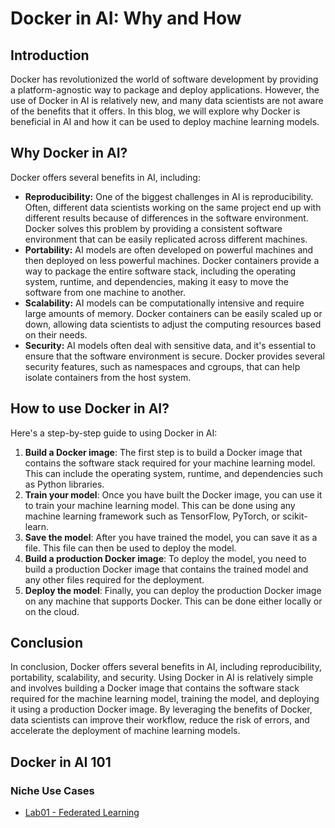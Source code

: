 Docker in AI: Why and How
=========================

Introduction
------------

Docker has revolutionized the world of software development by providing a platform-agnostic way to package and deploy applications. However, the use of Docker in AI is relatively new, and many data scientists are not aware of the benefits that it offers. In this blog, we will explore why Docker is beneficial in AI and how it can be used to deploy machine learning models.

Why Docker in AI?
-----------------

Docker offers several benefits in AI, including:

-   **Reproducibility:** One of the biggest challenges in AI is reproducibility. Often, different data scientists working on the same project end up with different results because of differences in the software environment. Docker solves this problem by providing a consistent software environment that can be easily replicated across different machines.
-   **Portability:** AI models are often developed on powerful machines and then deployed on less powerful machines. Docker containers provide a way to package the entire software stack, including the operating system, runtime, and dependencies, making it easy to move the software from one machine to another.
-   **Scalability:** AI models can be computationally intensive and require large amounts of memory. Docker containers can be easily scaled up or down, allowing data scientists to adjust the computing resources based on their needs.
-   **Security:** AI models often deal with sensitive data, and it's essential to ensure that the software environment is secure. Docker provides several security features, such as namespaces and cgroups, that can help isolate containers from the host system.

How to use Docker in AI?
------------------------

Here's a step-by-step guide to using Docker in AI:

1.  **Build a Docker image**: The first step is to build a Docker image that contains the software stack required for your machine learning model. This can include the operating system, runtime, and dependencies such as Python libraries.
2.  **Train your model**: Once you have built the Docker image, you can use it to train your machine learning model. This can be done using any machine learning framework such as TensorFlow, PyTorch, or scikit-learn.
3.  **Save the model**: After you have trained the model, you can save it as a file. This file can then be used to deploy the model.
4.  **Build a production Docker image**: To deploy the model, you need to build a production Docker image that contains the trained model and any other files required for the deployment.
5.  **Deploy the model**: Finally, you can deploy the production Docker image on any machine that supports Docker. This can be done either locally or on the cloud.

Conclusion
----------

In conclusion, Docker offers several benefits in AI, including reproducibility, portability, scalability, and security. Using Docker in AI is relatively simple and involves building a Docker image that contains the software stack required for the machine learning model, training the model, and deploying it using a production Docker image. By leveraging the benefits of Docker, data scientists can improve their workflow, reduce the risk of errors, and accelerate the deployment of machine learning models.

Docker in AI 101
----------


### Niche Use Cases

- [Lab01 - Federated Learning](https://github.com/collabnix/dockerlabs/blob/master/workshop/ai/usecases/federated-learning/README.md)
